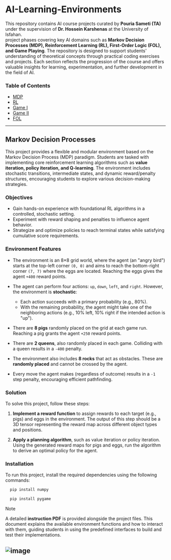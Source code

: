 # AI-Learning-Environments

This repository contains AI course projects curated by **Pouria Sameti (TA)** under the supervision of **Dr. Hossein Karshenas** at the University of Isfahan.
<br>
project phases covering key AI domains such as **Markov Decision Processes (MDP), Reinforcement Learning (RL), First-Order Logic (FOL), and Game Playing**. The repository is designed to support students' understanding of theoretical concepts through practical coding exercises and projects. Each section reflects the progression of the course and offers valuable insights for learning, experimentation, and further development in the field of AI.

### Table of Contents
- [MDP](https://github.com/pouriaSameti/AI-Learning-Environments?tab=readme-ov-file#markov-decision-processes)<br>
- [RL]()<br>
- [Game I]()<br>
- [Game II]()<br>
- [FOL]()<br>
------------------

## Markov Decision Processes
This project provides a flexible and modular environment based on the Markov Decision Process (MDP) paradigm. Students are tasked with implementing core reinforcement learning algorithms such as **value iteration, policy iteration, and Q-learning**. The environment includes stochastic transitions, intermediate states, and dynamic reward/penalty structures, encouraging students to explore various decision-making strategies.

### Objectives
- Gain hands-on experience with foundational RL algorithms in a controlled, stochastic setting.
- Experiment with reward shaping and penalties to influence agent behavior.
- Strategize and optimize policies to reach terminal states while satisfying cumulative score requirements.

### Environment Features
- The environment is an 8×8 grid world, where the agent (an "angry bird") starts at the top-left corner `(0, 0)` and aims to reach the bottom-right corner `(7, 7)` where the eggs are located. Reaching the eggs gives the agent `+400` reward points.<br>
- The agent can perform four actions: `up`, `down`, `left`, and `right`. However, the environment is **stochastic**:
  - Each action succeeds with a primary probability (e.g., 80%).
  - With the remaining probability, the agent might take one of the neighboring actions (e.g., 10% left, 10% right if the intended action is "up").<br>
  
- There are **8 pigs** randomly placed on the grid at each game run. Reaching a pig grants the agent `+250` reward points.<br>
- There are **2 queens**, also randomly placed in each game. Colliding with a queen results in a `-400` penalty.<br>
- The environment also includes **8 rocks** that act as obstacles. These are **randomly placed** and cannot be crossed by the agent.<br>
- Every move the agent makes (regardless of outcome) results in a `-1` step penalty, encouraging efficient pathfinding.

### Solution
To solve this project, follow these steps:
1. **Implement a reward function** to assign rewards to each target (e.g., pigs) and eggs in the environment. The output of this step should be a 3D tensor representing the reward map across different object types and positions.<br>

2. **Apply a planning algorithm**, such as value iteration or policy iteration. Using the generated reward maps for pigs and eggs, run the algorithm to derive an optimal policy for the agent.

### Installation
To run this project, install the required dependencies using the following commands:
```python
  pip install numpy
```
```python
  pip install pygame
```

> [!NOTE]
> A detailed **instruction PDF** is provided alongside the project files. This document explains the available environment functions and how to interact with them, guiding students in using the predefined interfaces to build and test their implementations.

![image](https://github.com/user-attachments/assets/13db9d72-354d-43eb-9df9-aeb013e68381)
----------

